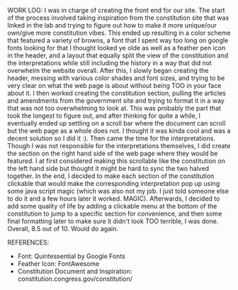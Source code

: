 WORK LOG:
I was in charge of creating the front end for our site. The start of the process involved taking inspiration from the constitution site that was linked in the lab and trying to figure out how to make it more unique/our own/give more constitution vibes. This ended up resulting in a color scheme that featured a variety of browns, a font that I spent way too long on google fonts looking for that I thought looked ye olde as well as a feather pen icon in the header, and a layout that equally split the view of the constitution and the interpretations while still including the history in a way that did not overwhelm the website overall. After this, I slowly began creating the header, messing with various color shades and font sizes, and trying to be very clear on what the web page is about without being TOO in your face about it. I then worked creating the constitution section, pulling the articles and amendments from the government site and trying to format it in a way that was not too overwhelming to look at. This was probably the part that took the longest to figure out, and after thinking for quite a while, I eventually ended up settling on a scroll bar where the document can scroll but the web page as a whole does not. I thought it was kinda cool and was a decent solution so I did it :). Then came the time for the interpretations. Though I was not responsible for the interpretations themselves, I did create the section on the right hand side of the web page where they would be featured. I at first considered making this scrollable like the constitution on the left hand side but thought it might be hard to sync the two halved together. In the end, I decided to make each section of the constitution clickable that would make the corresponding interpretation pop up using some java script magic (which was also not my job. I just told someone else to do it and a few hours later it worked. MAGIC). Afterwards, I decided to add some quality of life by adding a clickable menu at the bottom of the constitution to jump to a specific section for convenience, and then some final formatting later to make sure it didn't look TOO terrible, I was done. Overall, 8.5 out of 10. Would do again.

REFERENCES:
- Font: Quintessential by Google Fonts
- Feather Icon: FontAwesome 
- Constitution Document and Inspiration: constitution.congress.gov/constitution/